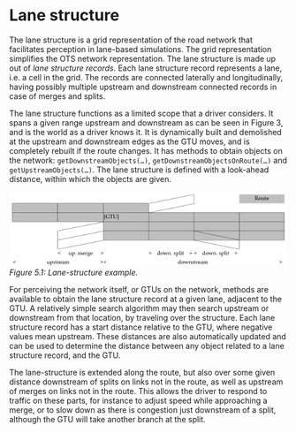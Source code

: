 # Lane structure

The lane structure is a grid representation of the road network that facilitates perception in lane-based simulations. The grid representation simplifies the OTS network representation. The lane structure is made up out of _lane structure records_. Each lane structure record represents a lane, i.e. a cell in the grid. The records are connected laterally and longitudinally, having possibly multiple upstream and downstream connected records in case of merges and splits.

The lane structure functions as a limited scope that a driver considers. It spans a given range upstream and downstream as can be seen in Figure 3, and is the world as a driver knows it. It is dynamically built and demolished at the upstream and downstream edges as the GTU moves, and is completely rebuilt if the route changes. It has methods to obtain objects on the network: `getDownstreamObjects(…)`, `getDownstreamObjectsOnRoute(…)` and `getUpstreamObjects(…)`. The lane structure is defined with a look-ahead distance, within which the objects are given.

![](../images/OTS_Figure_5.1.png)
_Figure 5.1: Lane-structure example._

For perceiving the network itself, or GTUs on the network, methods are available to obtain the lane structure record at a given lane, adjacent to the GTU. A relatively simple search algorithm may then search upstream or downstream from that location, by traveling over the structure. Each lane structure record has a start distance relative to the GTU, where negative values mean upstream. These distances are also automatically updated and can be used to determine the distance between any object related to a lane structure record, and the GTU. 

The lane-structure is extended along the route, but also over some given distance downstream of splits on links not in the route, as well as upstream of merges on links not in the route. This allows the driver to respond to traffic on these parts, for instance to adjust speed while approaching a merge, or to slow down as there is congestion just downstream of a split, although the GTU will take another branch at the split.

